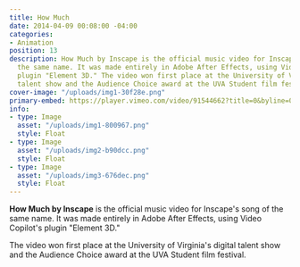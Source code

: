 ```yaml
---
title: How Much
date: 2014-04-09 00:08:00 -04:00
categories:
- Animation
position: 13
description: How Much by Inscape is the official music video for Inscape's song of
  the same name. It was made entirely in Adobe After Effects, using Video Copilot's
  plugin "Element 3D." The video won first place at the University of Virginia's digital
  talent show and the Audience Choice award at the UVA Student film festival.
cover-image: "/uploads/img1-30f28e.png"
primary-embed: https://player.vimeo.com/video/91544662?title=0&byline=0&portrait=0
info:
- type: Image
  asset: "/uploads/img1-800967.png"
  style: Float
- type: Image
  asset: "/uploads/img2-b90dcc.png"
  style: Float
- type: Image
  asset: "/uploads/img3-676dec.png"
  style: Float
---
```


**How Much by Inscape** is the official music video for Inscape's song of the same name. It was made entirely in Adobe After Effects, using Video Copilot's plugin "Element 3D." 

The video won first place at the University of Virginia's digital talent show and the Audience Choice award at the UVA Student film festival.